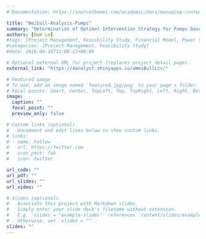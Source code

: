```yaml
---
# Documentation: https://sourcethemes.com/academic/docs/managing-content/

title: "Weibull-Analysis-Pumps"
summary: "Determination of Optimal Intervention Strategy for Pumps based on Weibull Analysis"
authors: [Nam Le]
#tags: [Project Management, Feasibility Study, Financial Model, Power Stations]
#categories: [Project Management, Feasibility Study]
#date: 2016-04-19T11:08:22+08:00

# Optional external URL for project (replaces project detail page).
external_link: "https://4analyst.shinyapps.io/aWeiBullLcc/"

# Featured image
# To use, add an image named `featured.jpg/png` to your page's folder.
# Focal points: Smart, Center, TopLeft, Top, TopRight, Left, Right, BottomLeft, Bottom, BottomRight.
image:
  caption: ""
  focal_point: ""
  preview_only: false

# Custom links (optional).
#   Uncomment and edit lines below to show custom links.
# links:
# - name: Follow
#   url: https://twitter.com
#   icon_pack: fab
#   icon: twitter

url_code: ""
url_pdf: ""
url_slides: ""
url_video: ""

# Slides (optional).
#   Associate this project with Markdown slides.
#   Simply enter your slide deck's filename without extension.
#   E.g. `slides = "example-slides"` references `content/slides/example-slides.md`.
#   Otherwise, set `slides = ""`.
slides: ""
---
```

